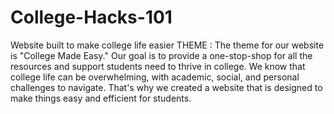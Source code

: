 # College-Hacks-101
Website built to make college life easier 
THEME : The theme for our website is "College Made Easy." Our goal is to provide a one-stop-shop for all the resources and support students need to thrive in college. We know that college life can be overwhelming, with academic, social, and personal challenges to navigate. That's why we created a website that is designed to make things easy and efficient for students.

